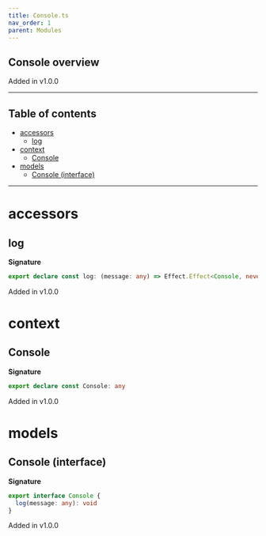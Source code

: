 ```yaml
---
title: Console.ts
nav_order: 1
parent: Modules
---
```


## Console overview

Added in v1.0.0

---

<h2 class="text-delta">Table of contents</h2>

- [accessors](#accessors)
  - [log](#log)
- [context](#context)
  - [Console](#console)
- [models](#models)
  - [Console (interface)](#console-interface)

---

# accessors

## log

**Signature**

```ts
export declare const log: (message: any) => Effect.Effect<Console, never, void>
```

Added in v1.0.0

# context

## Console

**Signature**

```ts
export declare const Console: any
```

Added in v1.0.0

# models

## Console (interface)

**Signature**

```ts
export interface Console {
  log(message: any): void
}
```

Added in v1.0.0
